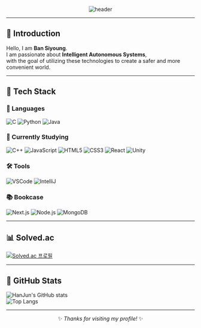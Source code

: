 <div align="center">

<!-- Header -->
 ![header](https://capsule-render.vercel.app/api?type=waving&color=gradient&height=300&section=header&text=SIYOUNG'S%20GITHUB%20🐯)

</div>

---

## 👋 Introduction
Hello, I am **Ban Siyoung**.  
I am passionate about **Intelligent Autonomous Systems**,  
with the goal of utilizing these technologies to create a safer and more convenient world.

---

## 🧱 Tech Stack

### 🚀 Languages
![C](https://img.shields.io/badge/C-A8B9CC?style=flat&logo=C&logoColor=white)
![Python](https://img.shields.io/badge/Python-3776AB?style=flat&logo=Python&logoColor=white)
![Java](https://img.shields.io/badge/Java-007396?style=flat&logo=java&logoColor=white)

### 📖 Currently Studying
![C++](https://img.shields.io/badge/C++-00599C?style=flat&logo=cplusplus&logoColor=white)
![JavaScript](https://img.shields.io/badge/JavaScript-F7DF1E?style=flat&logo=JavaScript&logoColor=black)
![HTML5](https://img.shields.io/badge/HTML5-E34F26?style=flat&logo=HTML5&logoColor=white)
![CSS3](https://img.shields.io/badge/CSS3-1572B6?style=flat&logo=CSS3&logoColor=white)
![React](https://img.shields.io/badge/React-20232a?style=flat&logo=react&logoColor=61DAFB)
![Unity](https://img.shields.io/badge/Unity-FFFFFF?style=flat&logo=unity&logoColor=black)

### 🛠️ Tools
![VSCode](https://img.shields.io/badge/Visual%20Studio%20Code-007ACC?style=flat&logo=Visual%20Studio%20Code&logoColor=white)
![IntelliJ](https://img.shields.io/badge/IntelliJ%20IDEA-161A36?style=flat&logo=Intellij%20IDEA&logoColor=white)

### 📚 Bookcase
![Next.js](https://img.shields.io/badge/Next.js-000000?style=flat&logo=nextdotjs&logoColor=white)
![Node.js](https://img.shields.io/badge/Node.js-5FA04E?style=flat&logo=nodedotjs&logoColor=white)
![MongoDB](https://img.shields.io/badge/MongoDB-47A248?style=flat&logo=mongodb&logoColor=white)

---

## 📊 Solved.ac
[![Solved.ac 프로필](http://mazassumnida.wtf/api/v2/generate_badge?boj=gkswns0429)](https://solved.ac/gkswns0429)

---

## 🤔 GitHub Stats
![HanJun's GitHub stats](https://github-readme-stats.vercel.app/api?username=HanJun-g0id&show_icons=true&theme=tokyonight)  
![Top Langs](https://github-readme-stats.vercel.app/api/top-langs/?username=HanJun-g0id&layout=compact&theme=tokyonight)

---

<div align="center">

✨ _Thanks for visiting my profile!_ ✨  

</div>
